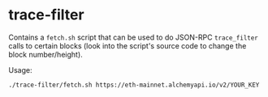 # trace-filter

Contains a `fetch.sh` script that can be used to do JSON-RPC `trace_filter` calls to certain blocks (look into the script's source code to change the block number/height).

Usage:

```
./trace-filter/fetch.sh https://eth-mainnet.alchemyapi.io/v2/YOUR_KEY
```

